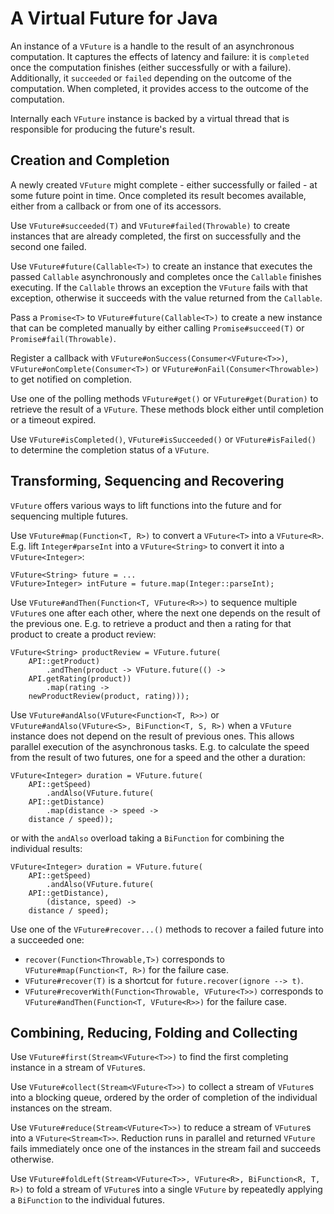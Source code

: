 # A Virtual Future for Java
An instance of a `VFuture` is a handle to the result of an asynchronous computation.
It captures the effects of latency and failure: it is `completed` once the computation
finishes (either successfully or with a failure). Additionally, it `succeeded` or
`failed` depending on the outcome of the computation. When completed, it provides 
access to the outcome of the computation.

Internally each `VFuture` instance is backed by a virtual thread that is responsible for producing the future's result.

## Creation and Completion
A newly created `VFuture` might complete - either successfully or failed - at some future point in time. Once completed its result becomes available, either from a callback or from one of its accessors.

Use `VFuture#succeeded(T)` and `VFuture#failed(Throwable)` to create instances that are already completed, the first on successfully and the second one failed.

Use `VFuture#future(Callable<T>)` to create an instance that executes the passed `Callable` asynchronously and completes once the `Callable` finishes executing. If the `Callable` throws an exception the `VFuture` fails with that exception, otherwise it succeeds with the value returned from the `Callable`.

Pass a `Promise<T>` to `VFuture#future(Callable<T>)` to create a new instance that can be completed manually by either calling `Promise#succeed(T)` or `Promise#fail(Throwable)`.

Register a callback with `VFuture#onSuccess(Consumer<VFuture<T>>)`,
`VFuture#onComplete(Consumer<T>)` or `VFuture#onFail(Consumer<Throwable>)` to get notified on completion.

Use one of the polling methods `VFuture#get()` or `VFuture#get(Duration)` to retrieve the result of a `VFuture`. These methods block either until completion or a timeout expired.

Use `VFuture#isCompleted()`, `VFuture#isSucceeded()` or `VFuture#isFailed()` to determine the completion status of a `VFuture`.

## Transforming, Sequencing and Recovering
`VFuture` offers various ways to lift functions into the future and for sequencing multiple futures.

Use `VFuture#map(Function<T, R>)` to convert a `VFuture<T>` into a `VFuture<R>`. E.g. lift `Integer#parseInt` into a `VFuture<String>` to convert it into a `VFuture<Integer>`:

    VFuture<String> future = ...
    VFuture>Integer> intFuture = future.map(Integer::parseInt);

Use `VFuture#andThen(Function<T, VFuture<R>>)` to sequence multiple `VFuture`s one after each other, where the next one depends on the result of the previous one. E.g. to retrieve a product and then a rating for that product to create a product review:

    VFuture<String> productReview = VFuture.future(
        API::getProduct)
            .andThen(product -> VFuture.future(() ->
        API.getRating(product))
            .map(rating ->
        newProductReview(product, rating)));

Use `VFuture#andAlso(VFuture<Function<T, R>>)` or `VFuture#andAlso(VFuture<S>, BiFunction<T, S, R>)` when a `VFuture` instance does not depend on the result of previous ones. This allows parallel execution of the asynchronous tasks. E.g. to calculate the speed from the result of two futures, one for a speed and the other a duration:

    VFuture<Integer> duration = VFuture.future(
        API::getSpeed)
            .andAlso(VFuture.future(
        API::getDistance)
            .map(distance -> speed ->
        distance / speed));

or with the `andAlso` overload taking a `BiFunction` for combining the individual results:

    VFuture<Integer> duration = VFuture.future(
        API::getSpeed)
            .andAlso(VFuture.future(
        API::getDistance),
            (distance, speed) ->
        distance / speed);

Use one of the `VFuture#recover...()` methods to recover a failed future into a succeeded one:
 - `recover(Function<Throwable,T>)` corresponds to `VFuture#map(Function<T, R>)` for the failure case.
 - `VFuture#recover(T)` is a shortcut for `future.recover(ignore --> t)`.
 - `VFuture#recoverWith(Function<Throwable, VFuture<T>>)` corresponds to `VFuture#andThen(Function<T, VFuture<R>>)` for the failure case.

## Combining, Reducing, Folding and Collecting
Use `VFuture#first(Stream<VFuture<T>>)` to find the first completing instance in a stream of `VFuture`s.

Use `VFuture#collect(Stream<VFuture<T>>)` to collect a stream of `VFuture`s into a blocking queue, ordered by the order of completion of the individual instances on the stream.

Use `VFuture#reduce(Stream<VFuture<T>>)` to reduce a stream of `VFuture`s into a `VFuture<Stream<T>>`. Reduction runs in parallel and returned `VFuture` fails immediately once one of the instances in the stream fail and succeeds otherwise.

Use `VFuture#foldLeft(Stream<VFuture<T>>, VFuture<R>, BiFunction<R, T, R>)` to fold a stream of `VFuture`s into a single `VFuture` by repeatedly applying a `BiFunction` to the individual futures.